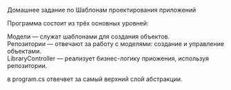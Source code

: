 Домашнее задание по Шаблонам проектирования приложений

Программа состоит из трёх основных уровней:

Модели — служат шаблонами для создания объектов.<br>
Репозитории — отвечают за работу с моделями: создание и управление объектами.<br>
LibraryController — реализует бизнес-логику приожения, используя репозитории.<br>

в program.cs отвечвет за самый верхний слой абстракции.
